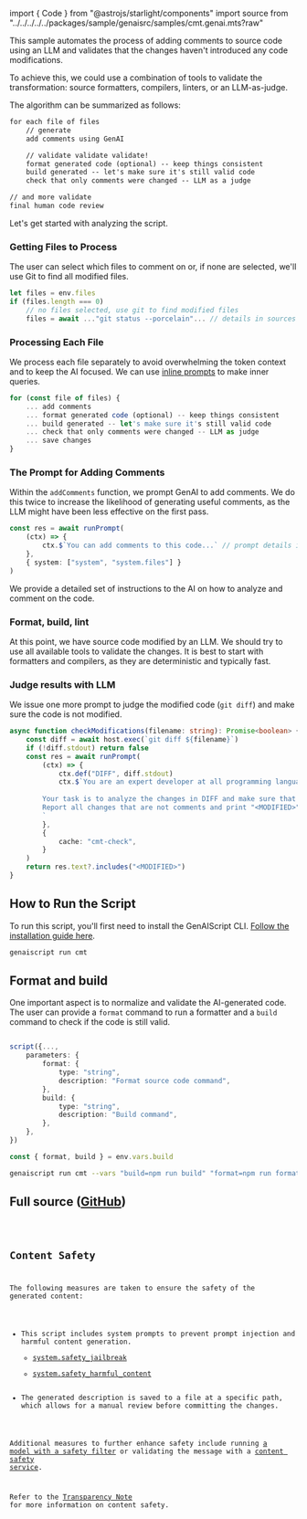 import { Code } from "@astrojs/starlight/components"
import source from "../../../../../packages/sample/genaisrc/samples/cmt.genai.mts?raw"

This sample automates the process of adding comments to source code using an LLM
and validates that the changes haven't introduced any code modifications.

To achieve this, we could use a combination of tools to validate the transformation: source formatters,
compilers, linters, or an LLM-as-judge.

The algorithm can be summarized as follows:

```txt
for each file of files
    // generate
    add comments using GenAI

    // validate validate validate!
    format generated code (optional) -- keep things consistent
    build generated -- let's make sure it's still valid code
    check that only comments were changed -- LLM as a judge

// and more validate
final human code review
```

Let's get started with analyzing the script.

### Getting Files to Process

The user can select which files to comment on or, if none are selected, we'll use Git to find all modified files.

```ts
let files = env.files
if (files.length === 0)
    // no files selected, use git to find modified files
    files = await ..."git status --porcelain"... // details in sources
```

### Processing Each File

We process each file separately to avoid overwhelming the token context and to keep the AI focused. We can use [inline prompts](/genaiscript/reference/scripts/inline-prompts) to make inner queries.

```ts
for (const file of files) {
    ... add comments
    ... format generated code (optional) -- keep things consistent
    ... build generated -- let's make sure it's still valid code
    ... check that only comments were changed -- LLM as judge
    ... save changes
}
```

### The Prompt for Adding Comments

Within the `addComments` function, we prompt GenAI to add comments.
We do this twice to increase the likelihood of generating useful comments,
as the LLM might have been less effective on the first pass.

```ts
const res = await runPrompt(
    (ctx) => {
        ctx.$`You can add comments to this code...` // prompt details in sources
    },
    { system: ["system", "system.files"] }
)
```

We provide a detailed set of instructions to the AI on how to analyze and comment on the code.

### Format, build, lint

At this point, we have source code modified by an LLM. We should try to use all available tools to validate the changes. It is best to start with formatters and compilers, as they are deterministic and typically fast.

### Judge results with LLM

We issue one more prompt to judge the modified code (`git diff`) and make sure the code is not modified.

```ts
async function checkModifications(filename: string): Promise<boolean> {
    const diff = await host.exec(`git diff ${filename}`)
    if (!diff.stdout) return false
    const res = await runPrompt(
        (ctx) => {
            ctx.def("DIFF", diff.stdout)
            ctx.$`You are an expert developer at all programming languages.
        
        Your task is to analyze the changes in DIFF and make sure that only comments are modified. 
        Report all changes that are not comments and print "<MODIFIED>".
        `
        },
        {
            cache: "cmt-check",
        }
    )
    return res.text?.includes("<MODIFIED>")
}
```

## How to Run the Script

To run this script, you'll first need to install the GenAIScript CLI. [Follow the installation guide here](https://microsoft.github.io/genaiscript/getting-started/installation).

```sh
genaiscript run cmt
```

## Format and build

One important aspect is to normalize and validate the AI-generated code. The user can provide a `format` command to run a formatter
and a `build` command to check if the code is still valid.

```ts

script({...,
    parameters: {
        format: {
            type: "string",
            description: "Format source code command",
        },
        build: {
            type: "string",
            description: "Build command",
        },
    },
})

const { format, build } = env.vars.build
```

```sh
genaiscript run cmt --vars "build=npm run build" "format=npm run format"
```

## Full source ([GitHub](https://github.com/microsoft/genaiscript/blob/main/packages/sample/genaisrc/samples/cmt.genai.mts))

<Code code={source} wrap={true} lang="ts" title="cmt.genai.mts" />

## Content Safety

The following measures are taken to ensure the safety of the generated content:

-   This script includes system prompts to prevent prompt injection and harmful content generation.
    -   [system.safety_jailbreak](/genaiscript/reference/scripts/system#systemsafety_jailbreak)
    -   [system.safety_harmful_content](/genaiscript/reference/scripts/system#systemsafety_harmful_content)
-   The generated description is saved to a file at a specific path, which allows for a manual review before committing the changes.

Additional measures to further enhance safety include running [a model with a safety filter](https://learn.microsoft.com/en-us/azure/ai-services/openai/concepts/content-filter?tabs=warning%2Cuser-prompt%2Cpython-new)
or validating the message with a [content safety service](/genaiscript/reference/scripts/content-safety).

Refer to the [Transparency Note](/genaiscript/reference/transparency-note/) for more information on content safety.